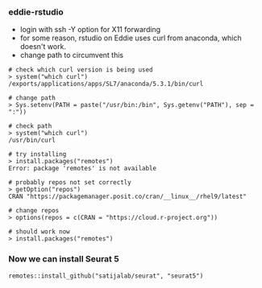 ### eddie-rstudio

 - login with ssh -Y option for X11 forwarding
 - for some reason, rstudio on Eddie uses curl from anaconda, which doesn't work.
 - change path to circumvent this

```
# check which curl version is being used
> system("which curl")  
/exports/applications/apps/SL7/anaconda/5.3.1/bin/curl

# change path  
> Sys.setenv(PATH = paste("/usr/bin:/bin", Sys.getenv("PATH"), sep = ":"))

# check path  
> system("which curl")
/usr/bin/curl

# try installing
> install.packages("remotes")
Error: package 'remotes' is not available

# probably repos not set correctly
> getOption("repos")
CRAN "https://packagemanager.posit.co/cran/__linux__/rhel9/latest" 

# change repos
> options(repos = c(CRAN = "https://cloud.r-project.org"))

# should work now
> install.packages("remotes")
```
### Now we can install Seurat 5
```
remotes::install_github("satijalab/seurat", "seurat5")
```
